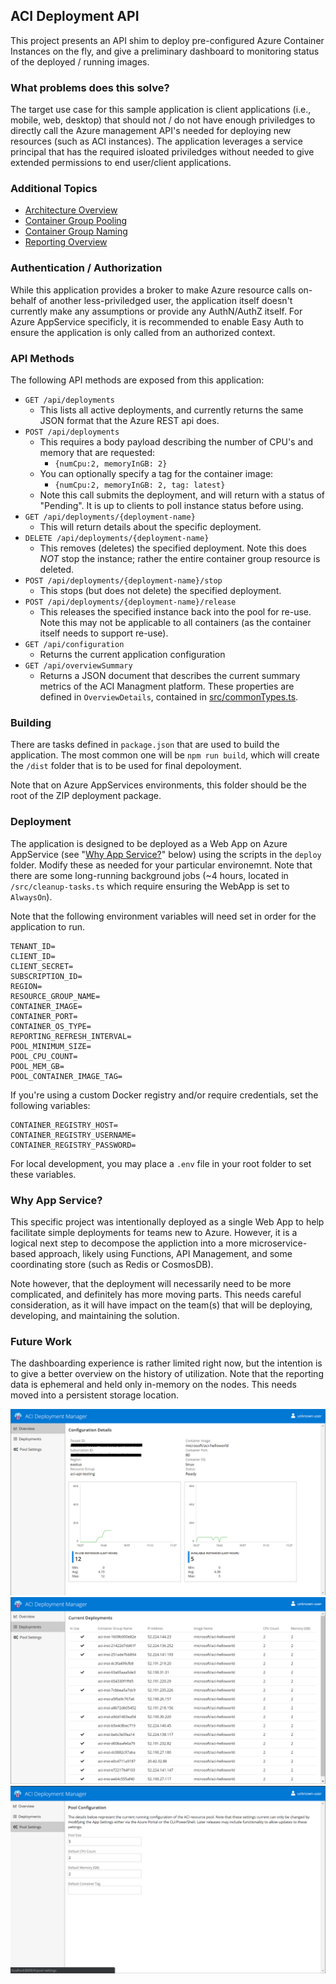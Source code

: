 ## ACI Deployment API

This project presents an API shim to deploy pre-configured Azure Container Instances on the fly, and give a preliminary dashboard to monitoring status of the deployed / running images. 

### What problems does this solve?

The target use case for this sample application is client applications (i.e., mobile, web, desktop) that should not / do not have enough priviledges to directly call the Azure management API's needed for deploying new resources (such as ACI instances). The application leverages a service principal that has the required isloated priviledges without needed to give extended permissions to end user/client applications.

### Additional Topics

* [Architecture Overview](docs/ArchitectureOverview.md)
* [Container Group Pooling](docs/ContainerGroupPooling.md)
* [Container Group Naming](docs/ContainerGroupNaming.md)
* [Reporting Overview](docs/ReportingOverview.md)

### Authentication / Authorization

While this application provides a broker to make Azure resource calls on-behalf of another less-priviledged user, the application itself doesn't currently make any assumptions or provide any AuthN/AuthZ itself. For Azure AppService specificly, it is recommended to enable Easy Auth to ensure the application is only called from an authorized context.

### API Methods

The following API methods are exposed from this application:

* `GET /api/deployments`
    * This lists all active deployments, and currently returns the same JSON format that the Azure REST api does.
* `POST /api/deployments`
    * This requires a body payload describing the number of CPU's and memory that are requested:
        * `{numCpu:2, memoryInGB: 2}`
    * You can optionally specify a tag for the container image:
        * `{numCpu:2, memoryInGB: 2, tag: latest}`
    * Note this call submits the deployment, and will return with a status of "Pending". It is up to clients to poll instance status before using.
* `GET /api/deployments/{deployment-name}`
    * This will return details about the specific deployment.
* `DELETE /api/deployments/{deployment-name}`
    * This removes (deletes) the specified deployment. Note this does *NOT* stop the instance; rather the entire container group resource is deleted.
* `POST /api/deployments/{deployment-name}/stop`
    * This stops (but does not delete) the specified deployment.
* `POST /api/deployments/{deployment-name}/release`
    * This releases the specified instance back into the pool for re-use. Note this may not be applicable to all containers (as the container itself needs to support re-use).
* `GET /api/configuration`
    * Returns the current application configuration
* `GET /api/overviewSummary`
    * Returns a JSON document that describes the current summary metrics of the ACI Managment platform. These properties are defined in `OverviewDetails`, contained in [src/commonTypes.ts](src/commonTypes.ts).

### Building

There are tasks defined in `package.json` that are used to build the application. The most common one will be `npm run build`, which will create the `/dist` folder that is to be used for final depoloyment. 

Note that on Azure AppServices environments, this folder should be the root of the ZIP deployment package.

### Deployment

The application is designed to be deployed as a Web App on Azure AppService (see "[Why App Service?](#Why-App-Service)" below) using the scripts in the `deploy` folder. Modify these as needed for your particular environemnt. Note that there are some long-running background jobs (~4 hours, located in `/src/cleanup-tasks.ts` which require ensuring the WebApp is set to `AlwaysOn`).

Note that the following environment variables will need set in order for the application to run. 

```
TENANT_ID=
CLIENT_ID=
CLIENT_SECRET=
SUBSCRIPTION_ID=
REGION=
RESOURCE_GROUP_NAME=
CONTAINER_IMAGE=
CONTAINER_PORT=
CONTAINER_OS_TYPE=
REPORTING_REFRESH_INTERVAL=
POOL_MINIMUM_SIZE=
POOL_CPU_COUNT=
POOL_MEM_GB=
POOL_CONTAINER_IMAGE_TAG=
```

If you're using a custom Docker registry and/or require credentials, set the following variables:

```
CONTAINER_REGISTRY_HOST=
CONTAINER_REGISTRY_USERNAME=
CONTAINER_REGISTRY_PASSWORD=
```

For local development, you may place a `.env` file in your root folder to set these variables.

### Why App Service?

This specific project was intentionally deployed as a single Web App to help facilitate simple deployments for teams new to Azure. However, it is a logical next step to decompose the appliction into a more microservice-based approach, likely using Functions, API Management, and some coordinating store (such as Redis or CosmosDB). 

Note however, that the deployment will necessarily need to be more complicated, and definitely has more moving parts. This needs careful consideration, as it will have impact on the team(s) that will be deploying, developing, and maintaining the solution.

### Future Work

The dashboarding experience is rather limited right now, but the intention is to give a better overview on the history of utilization. Note that the reporting data is ephemeral and held only in-memory on the nodes. This needs moved into a persistent storage location.

![Screenshot 3](docs/screenshot-3.png)
![Screenshot 2](docs/screenshot-2.png)
![Screenshot 1](docs/screenshot-1.png)
